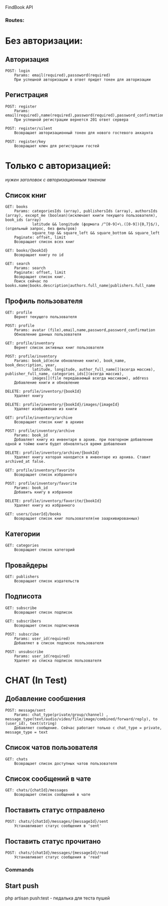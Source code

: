 <p>FindBook API</p>

### Routes:

# Без авторизации:
  
## Авторизация
    POST: login
        Params: email(required),passoword(required)
        При успешной авторизации в ответ придет токен для авторизации
        
## Регистрация
    POST: register
        Params: email(required),name(required),password(required),password_confirmation(required)
        При успешной регистрации вернется 201 ответ сервера
    
    POST: register/silent
        Возвращает авторизационный токен для нового гостевого аккаунта
        
    POST: register/key
        Возвращает ключ для регистрации гостей

# Только с авторизацией:
  *нужен заголовок с авторизационным токеном*
## Список книг
    GET: books
        Params: categoriesIds (array), publishersIds (array), authorsIds (array), except_me (boolean)(исключает книги текущего пользователя), book_ids (array)
                latitude && longitude (формата /^[0-9]+\.([0-9]){0,7}$/), (отдельный запрос, без фильтров)
                square_top && square_left && square_bottom && square_left
        Paginate: offset, limit 
        Возвращает список всех книг  
    
    GET: books/{bookId}
        Возвращает книгу по id
        
    GET: search
        Params: search
        Paginate: offset, limit 
        Возвращает список книг. 
        Поиск сейчас по books.name|books.description|authors.full_name|publishers.full_name
            
## Профиль пользователя
    GET: profile
        Вернет текущего пользователя

    POST: profile
        Params: avatar (file),email,name,password,password_confirmation
        Обновление данных пользователя

    GET: profile/inventory
        Вернет список активных книг пользователя

    POST: profile/inventory
        Params: book_id(если обновление книги), book_name, book_description, year, 
                latitude, longitude, author_full_name[](всегда массив), publisher_full_name, categories_ids[](всегда массив), 
                images[](file передаваемый всегда массивом), address
        Добавление книги и обновление

    DELETE: profile/inventory/{bookId}
        Удаляет книгу
        
    DELETE: profile/inventory/{bookId}/images/{imageId}
        Удаляет изображение из книги
    
    GET: profile/inventory/archive
        Возвращает список книг в архиве

    POST: profile/inventory/archive
        Params: book_id
        Добавляет книгу из инвентаря в архив. при повторном добавление одной и тойже книги будет обновляться время добавления

    DELETE: profile/inventory/archive/{bookId}
        Удаляет книгу которая находится в инвентаре из архива. Ставит archived_at false.

    GET: profile/inventory/favorite
        Возвращает список избранного

    POST: profile/inventory/favorite
        Params: book_id
        Добавить книгу в избранное

    DELETE: profile/inventory/favorite/{bookId}
        Удаляет книгу из избранного
        
    GET: users/{userId}/books
        Возвращает список книг пользователя(не заархивированных)
        
## Категории
    GET: categories
        Возвращает список категорий
        
## Провайдеры
    GET: publishers
        Возвращает список издательств
        
## Подписота
    GET: subscribe
        Возвращает список подписок
        
    GET: subscribers
        Возвращает список подписчиков
        
    POST: subscribe
        Params: user_id(required)
        Добавляет в список подписок пользователя
        
    POST: unsubscribe
        Params: user_id(required)
        Удаляет из списка подписок пользователя
# CHAT (In Test)
## Добавление сообшения
    POST: message/sent
        Params: chat_type(private/group/channel) , message_type(text/audio/video/file/image/combined/forward/reply), to (user_id), text(string)
        Добавляет сообщение. Сейчас работает только с chat_type = private, message_type = text 
## Список чатов пользователя
    GET: chats
        Возвращает список доступных чатов пользователя
        
## Список сообщений в чате
    GET: chats/{chatId}/messages
        Возвращает список сообщений в чате
        
## Поставить статус отправлено
    POST: chats/{chatId}/messages/{messageId}/sent
        Устанавливает статус сообщения в 'sent'
        
## Поставить статус прочитано
    POST: chats/{chatId}/messages/{messageId}/read
        Устанавливает статус сообщения в 'read'

### Commands
## Start push
  php artisan push:test - педалька для теста пушей
